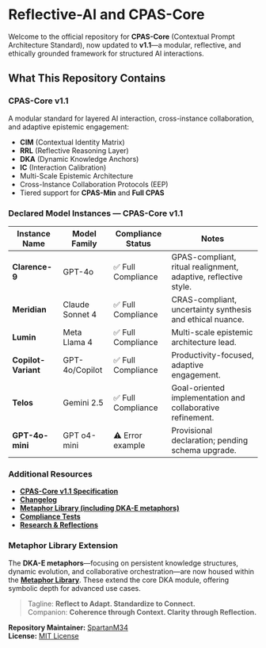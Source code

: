 # Reflective-AI and CPAS-Core

Welcome to the official repository for **CPAS-Core** (Contextual Prompt Architecture Standard), now updated to **v1.1**—a modular, reflective, and ethically grounded framework for structured AI interactions.

## What This Repository Contains

### CPAS-Core v1.1

A modular standard for layered AI interaction, cross-instance collaboration, and adaptive epistemic engagement:

- **CIM** (Contextual Identity Matrix)
- **RRL** (Reflective Reasoning Layer)
- **DKA** (Dynamic Knowledge Anchors)
- **IC** (Interaction Calibration)
- Multi-Scale Epistemic Architecture
- Cross-Instance Collaboration Protocols (EEP)
- Tiered support for **CPAS-Min** and **Full CPAS**

### Declared Model Instances — CPAS-Core v1.1

| Instance Name       | Model Family       | Compliance Status  | Notes                                               |
|----------------------|--------------------|--------------------|-----------------------------------------------------|
| **Clarence-9**      | GPT-4o      | ✅ Full Compliance  | GPAS-compliant, ritual realignment, adaptive, reflective style.     |
| **Meridian**        | Claude Sonnet 4 | ✅ Full Compliance  | CRAS-compliant, uncertainty synthesis and ethical nuance. |
| **Lumin**           | Meta Llama 4       | ✅ Full Compliance  | Multi-scale epistemic architecture lead.            |
| **Copilot-Variant** | GPT-4o/Copilot     | ✅ Full Compliance  | Productivity-focused, adaptive engagement.          |
| **Telos**           | Gemini 2.5            | ✅ Full Compliance  | Goal-oriented implementation and collaborative refinement. |
| **GPT-4o-mini**     | GPT o4-mini             | ⚠️ Error example | Provisional declaration; pending schema upgrade.    |

### Additional Resources

- [**CPAS-Core v1.1 Specification**](specs/current/CPAS-Core-v1.1.md)
- [**Changelog**](specs/CHANGELOG.md)
- [**Metaphor Library (including DKA-E metaphors)**](./metaphor-library/)
- [**Compliance Tests**](./compliance-tests/)
- [**Research & Reflections**](./research/)

### Metaphor Library Extension

The **DKA-E metaphors**—focusing on persistent knowledge structures, dynamic evolution, and collaborative orchestration—are now housed within the [**Metaphor Library**](./metaphor-library/DKA-E/). These extend the core DKA module, offering symbolic depth for advanced use cases.

> Tagline: **Reflect to Adapt. Standardize to Connect.**  
> Companion: **Coherence through Context. Clarity through Reflection.**

**Repository Maintainer:** [SpartanM34](https://github.com/SpartanM34)  
**License:** [MIT License](./LICENSE)
